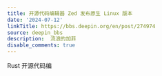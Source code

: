 ```yaml
---
title: 开源代码编辑器 Zed 发布原生 Linux 版本
date: '2024-07-12'
linkTitle: https://bbs.deepin.org/en/post/274974
source: deepin_bbs
description:  流浪的加菲 
disable_comments: true
---
```

Rust 开源代码编
